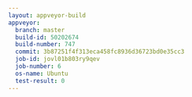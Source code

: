 ```yaml
---
layout: appveyor-build
appveyor:
  branch: master
  build-id: 50202674
  build-number: 747
  commit: 3b87251f4f313eca458fc8936d36723bd0e35cc3
  job-id: jovl01b803ry9qev
  job-number: 6
  os-name: Ubuntu
  test-result: 0
---
```

